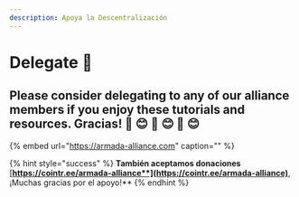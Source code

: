 ```yaml
---
description: Apoya la Descentralización
---
```


# Delegate 🤗

## Please consider delegating to any of our alliance members if you enjoy these tutorials and resources. Gracias! 🙏 😊 🙏 😊 🙏 😊

{% embed url="https://armada-alliance.com" caption="" %}

{% hint style="success" %}
**También aceptamos donaciones** [**https://cointr.ee/armada-alliance**](https://cointr.ee/armada-alliance)**, ¡Muchas gracias por el apoyo!**
{% endhint %}

